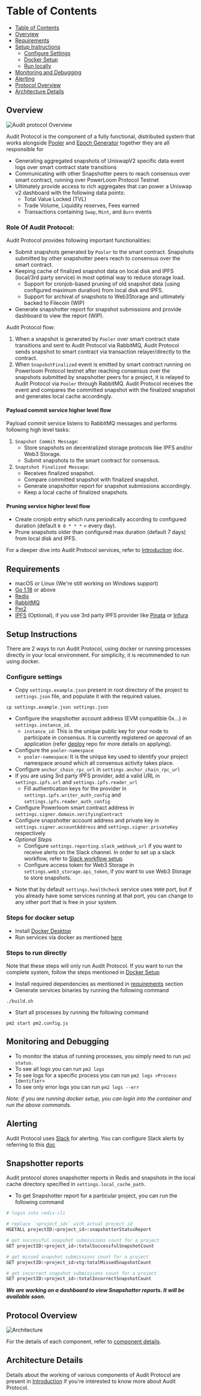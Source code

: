 # Table of Contents
- [Table of Contents](#table-of-contents)
- [Overview](#overview)
- [Requirements](#requirements)
- [Setup Instructions](#setup-instructions)
  - [Configure Settings](#configure-settings)
  - [Docker Setup](#steps-for-docker-setup)
  - [Run locally](#steps-to-run-directly)
- [Monitoring and Debugging](#monitoring-and-debugging)
- [Alerting](#alerting)
- [Protocol Overview](#protocol-overview)
- [Architecture Details](#architecture-details)

## Overview
![Audit protocol Overview](./docs/images/audit_protocol_overview.png)

Audit Protocol is the component of a fully functional, distributed system that works alongside [Pooler](https://github.com/PowerLoom/pooler) and [Epoch Generator](https://github.com/PowerLoom/pooler/blob/dockerify/README.md#epoch-generation) together they are all responsible for
- Generating aggregated snapshots of UniswapV2 specific data event logs over smart contract state transitions
- Communicating with other Snapshotter peers to reach consensus over smart contract, running over PowerLoom Protocol Testnet
- Ultimately provide access to rich aggregates that can power a Uniswap v2 dashboard with the following data points:
  - Total Value Locked (TVL)
  - Trade Volume, Liquidity reserves, Fees earned
  - Transactions containing `Swap`, `Mint`, and `Burn` events

### Role Of Audit Protocol:
Audit Protocol provides following important functionalities:
- Submit snapshots generated by `Pooler` to the smart contract. Snapshots submitted by other snapshotter peers reach to consensus over the smart contract.
- Keeping cache of finalized snapshot data on local disk and IPFS (local/3rd party service) in most optimal way to reduce storage load.
  - Support for cronjob-based pruning of old snapshot data (using configured maximum duration) from local disk and IPFS.
  - Support for archival of snapshots to Web3Storage and ultimately backed to Filecoin (WIP)
- Generate snapshotter report for snapshot submissions and provide dashboard to view the report (WIP).

Audit Protocol flow:

1. When a snapshot is generated by `Pooler` over smart contract state transitions and sent to Audit Protocol via RabbitMQ, Audit Protocol sends snapshot to smart contract via transaction relayer/directly to the contract.
2. When `SnapshotFinalized` event is emitted by smart contract running on Powerloom Protocol testnet after reaching consensus over the snapshots submitted by snapshotter peers for a project,
it is relayed to Audit Protocol via `Pooler` through RabbitMQ. Audit Protocol receives the event and compares the committed snapshot with the finalized snapshot and generates local cache accordingly.

#### Payload commit service higher level flow
Payload commit service listens to RabbitMQ messages and performs following high level tasks:
<!-- TODO: add links to white paper for each of the functions below -->
1. `Snapshot Commit Message`:
   - Store snapshots on decentralized storage protocols like IPFS and/or Web3 Storage.
   - Submit snapshots to the smart contract for consensus.
2. `Snaptshot Finalized Message`:
   - Receives finalized snapshot.
   - Compare committed snapshot with finalized snapshot.
   - Generate snapshotter report for snapshot submissions accordingly.
   - Keep a local cache of finalized snapshots.

#### Pruning service higher level flow
- Create cronjob entry which runs periodically according to configured duration (default `0 0 * * *` = every day).
- Prune snapshots older than configured max duration (default 7 days) from local disk and IPFS.

For a deeper dive into Audit Protocol services, refer to [Introduction](docs/Introduction.md) doc.

## Requirements
* macOS or Linux (We're still working on Windows support)
* [Go 1.18](https://golang.org/doc/install) or above
* [Redis](https://redis.io/docs/getting-started/installation/)
* [RabbitMQ](https://www.rabbitmq.com/download.html)
* [Pm2](https://pm2.keymetrics.io/docs/usage/quick-start/)
* [IPFS](https://ipfs.tech/) (Optional), if you use 3rd party IPFS provider like [Pinata](https://pinata.cloud/) or [Infura](https://infura.io/)

## Setup Instructions
There are 2 ways to run Audit Protocol, using docker or running processes directly in your local environment.
For simplicity, it is recommended to run using docker.

###  Configure settings
* Copy `settings.example.json` present in root directory of the project to `settings.json` file, and populate it with the required values.

```shell
cp settings.example.json settings.json
```

- Configure the snapshotter account address (EVM compatible 0x...) in `settings.instance_id`.
  - `instance_id`: This is the unique public key for your node to participate in consensus. It is currently registered on approval of an application (refer [deploy](https://github.com/PowerLoom/deploy/tree/onchain_deploy) repo for more details on applying).
- Configure the `pooler-namespace`
  - `pooler-namespace`: It is the unique key used to identify your project namespace around which all consensus activity takes place.
- Configure `anchor_chain_rpc_url` in `settings.anchor_chain_rpc_url`
- If you are using 3rd party IPFS provider, add a valid URL in `settings.ipfs.url` and `settings.ipfs.reader_url`
  - Fill authentication keys for the provider in `settings.ipfs.writer_auth_config` and `settings.ipfs.reader_auth_config`
- Configure Powerloom smart contract address in `settings.signer.domain.verifyingContract`
- Configure snapshotter account address and private key in `settings.signer.accountAddress` and `settings.signer.privateKey` respectively
- *Optional Steps*
  - Configure `settings.reporting.slack_webhook_url` if you want to receive alerts on the Slack channel.
    In order to set up a slack workflow, refer to [Slack workflow setup](./docs/slack_workflow_setup.md).
  - Configure access token for Web3 Storage in `settings.web3_storage.api_token`, if you want to use Web3 Storage to store snapshots.
* Note that by default `settings.healthcheck` service uses `9000` port, but if you already have some services running at that port, you can
  change to any other port that is free in your system.

### Steps for docker setup
* Install [Docker Desktop](https://www.docker.com/products/docker-desktop/)
* Run services via docker as mentioned [here](https://github.com/PowerLoom/deploy/tree/main#instructions-for-code-contributors)

### Steps to run directly
Note that these steps will only run Audit Protocol. If you want to run the complete system, follow the steps mentioned in [Docker Setup](#steps-for-docker-setup)
* Install required dependencies as mentioned in [requirements](#requirements) section
* Generate services binaries by running the following command

```shell
./build.sh
```

* Start all processes by running the following command

```shell
pm2 start pm2.config.js
```

## Monitoring and Debugging

- To monitor the status of running processes, you simply need to run `pm2 status`.
- To see all logs you can run `pm2 logs`
- To see logs for a specific process you can run `pm2 logs <Process Identifier>`
- To see only error logs you can run `pm2 logs --err`

*Note: if you are running docker setup, you can login into the container and run the above commands.*

## Alerting
Audit Protocol uses [Slack](https://slack.com/) for alerting. You can configure Slack alerts by referring to this [doc](./docs/slack_workflow_setup.md)
## Snapshotter reports

Audit protocol stores snapshotter reports in Redis and snapshots in the local cache directory specified in `settings.local_cache_path`.
- To get Snapshotter report for a particular project, you can run the following command
```bash
# login into redis-cli

# replace `<project_id>` with actual project id
HGETALL projectID:<project_id>:snapshotterStatusReport

# get successful snapshot submissions count for a project
GET projectID:<project_id>:totalSuccessfulSnapshotCount

# get missed snapshot submissions count for a project
GET projectID:<project_id>stg:totalMissedSnapshotCount

# get incorrect snapshot submissions count for a project
GET projectID:<project_id>:totalIncorrectSnapshotCount
```

***We are working on a dashboard to view Snapshotter reports. It will be available soon.***

## Protocol Overview
![Architecture](./docs/images/onchain_architecture.png)

For the details of each component, refer to [component details](https://github.com/PowerLoom/pooler/blob/dockerify/README.md#major-components).

## Architecture Details
Details about the working of various components of Audit Protocol are present in [Introduction](docs/Introduction.md)
if you're interested to know more about Audit Protocol.
